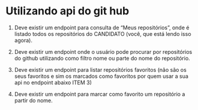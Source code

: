 # Utilizando api do git hub


1. Deve existir um endpoint para consulta de “Meus repositórios”, onde é listado todos os repositórios do CANDIDATO (você, que está lendo isso agora). 
 
2. Deve existir um endpoint onde o usuário pode procurar por repositórios do github utilizando como filtro nome ou parte do nome do repositório. 
 
3. Deve existir um endpoint para listar repositórios favoritos (não são os seus favoritos e sim os marcados como favoritos por quem usar a sua api no endpoint abaixo ITEM 3) 
 
3. Deve existir um endpoint para marcar como favorito um repositório a partir do nome. 
